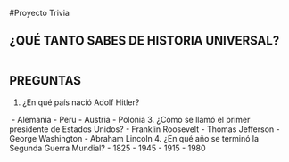 #Proyecto Trivia
## ¿QUÉ TANTO SABES DE HISTORIA UNIVERSAL?

<img src="https://es.seaicons.com/wp-content/uploads/2016/07/Globe-Connected-icon.png" alt=""> 
  
  
  ## PREGUNTAS

1. ¿En qué país nació Adolf Hitler?
<img src="https://pbs.twimg.com/profile_images/600831927042510848/oe1zjCC8_400x400.jpg" alt="" >
- Alemania
- Peru
- Austria
- Polonia 
3. ¿Cómo se llamó el primer presidente de Estados Unidos?
- Franklin Roosevelt
- Thomas Jefferson
- George Washington
- Abraham Lincoln
4. ¿En qué año se terminó la Segunda Guerra Mundial?
- 1825
- 1945
- 1915
- 1980

